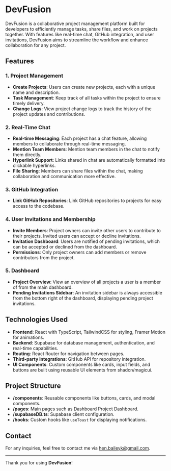 # DevFusion

DevFusion is a collaborative project management platform built for developers to efficiently manage tasks, share files, and work on projects together. With features like real-time chat, GitHub integration, and user invitations, DevFusion aims to streamline the workflow and enhance collaboration for any project.

## Features

### 1. Project Management
- **Create Projects**: Users can create new projects, each with a unique name and description.
- **Task Management**: Keep track of all tasks within the project to ensure timely delivery.
- **Change Logs**: View project change logs to track the history of the project updates and contributions.

### 2. Real-Time Chat
- **Real-time Messaging**: Each project has a chat feature, allowing members to collaborate through real-time messaging.
- **Mention Team Members**: Mention team members in the chat to notify them directly.
- **Hyperlink Support**: Links shared in chat are automatically formatted into clickable hyperlinks.
- **File Sharing**: Members can share files within the chat, making collaboration and communication more effective.

### 3. GitHub Integration
- **Link GitHub Repositories**: Link GitHub repositories to projects for easy access to the codebase.

### 4. User Invitations and Membership
- **Invite Members**: Project owners can invite other users to contribute to their projects. Invited users can accept or decline invitations.
- **Invitation Dashboard**: Users are notified of pending invitations, which can be accepted or declined from the dashboard.
- **Permissions**: Only project owners can add members or remove contributors from the project.

### 5. Dashboard
- **Project Overview**: View an overview of all projects a user is a member of from the main dashboard.
- **Pending Invitations Sidebar**: An invitation sidebar is always accessible from the bottom right of the dashboard, displaying pending project invitations.

## Technologies Used

- **Frontend**: React with TypeScript, TailwindCSS for styling, Framer Motion for animations.
- **Backend**: Supabase for database management, authentication, and real-time capabilities.
- **Routing**: React Router for navigation between pages.
- **Third-party Integrations**: GitHub API for repository integration.
- **UI Components**: Custom components like cards, input fields, and buttons are built using reusable UI elements from shadcn/magicui.


## Project Structure

- **/components**: Reusable components like buttons, cards, and modal components.
- **/pages**: Main pages such as Dashboard Project Dashboard.
- **/supabaseDB.ts**: Supabase client configuration.
- **/hooks**: Custom hooks like `useToast` for displaying notifications.

## Contact

For any inquiries, feel free to contact me via [hen.baileyk@gmail.com](hen.baileyk@gmail.com).

---

Thank you for using **DevFusion**!

